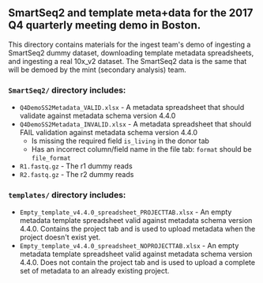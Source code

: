 ## SmartSeq2 and template meta+data for the 2017 Q4 quarterly meeting demo in Boston.

This directory contains materials for the ingest team's demo of ingesting a SmartSeq2 dummy dataset, downloading template metadata spreadsheets, and ingesting a real 10x_v2 dataset. The SmartSeq2 data is the same that will be demoed by the mint (secondary analysis) team.

### `SmartSeq2/` directory includes:

- `Q4DemoSS2Metadata_VALID.xlsx` - A metadata spreadsheet that should validate against metadata schema version 4.4.0
- `Q4DemoSS2Metadata_INVALID.xlsx` - A metadata spreadsheet that should FAIL validation against metadata schema version 4.4.0
  - Is missing the required field `is_living` in the donor tab
  - Has an incorrect column/field name in the file tab: `format` should be `file_format`
- `R1.fastq.gz` - The r1 dummy reads
- `R2.fastq.gz` - The r2 dummy reads

### `templates/` directory includes:

- `Empty_template_v4.4.0_spreadsheet_PROJECTTAB.xlsx` - An empty metadata template spreadsheet valid against metadata schema version 4.4.0. Contains the project tab and is used to upload metadata when the project doesn't exist yet.
- `Empty_template_v4.4.0_spreadsheet_NOPROJECTTAB.xlsx` - An empty metadata template spreadsheet valid against metadata schema version 4.4.0. Does not contain the project tab and is used to upload a complete set of metadata to an already existing project.

